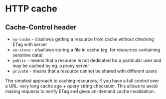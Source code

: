 # HTTP cache
## Cache-Control header
- `no-cache` - disallows getting a resource from cache without checking ETag with server
- `no-store` - disallows storing a file in cache (eg. for resources containing sensitive data)
- `public` - means that a resource is not dedicated for a particular user and may be cached by eg. a proxy server
- `private` - means that a resource cannot be shared with different users

The simplest approach to caching resources, if you have a full control over a URL: very long cache age + query string checksum.
This allows to avoid making requests to verify ETag and gives on-demand cache invalidation.
